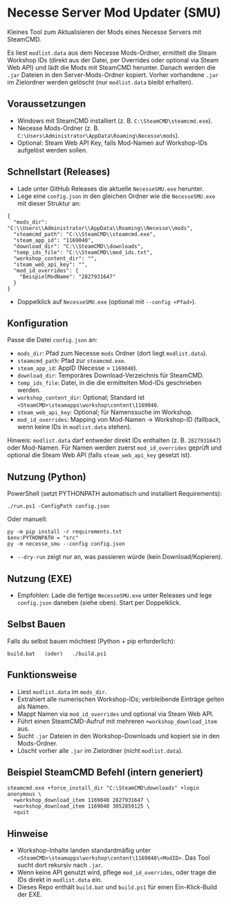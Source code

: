 # Necesse Server Mod Updater (SMU)

Kleines Tool zum Aktualisieren der Mods eines Necesse Servers mit SteamCMD.

Es liest `modlist.data` aus dem Necesse Mods-Ordner, ermittelt die Steam Workshop IDs (direkt aus der Datei, per Overrides oder optional via Steam Web API) und lädt die Mods mit SteamCMD herunter. Danach werden die `.jar` Dateien in den Server-Mods-Ordner kopiert. Vorher vorhandene `.jar` im Zielordner werden gelöscht (nur `modlist.data` bleibt erhalten).

## Voraussetzungen
- Windows mit SteamCMD installiert (z. B. `C:\SteamCMD\steamcmd.exe`).
- Necesse Mods-Ordner (z. B. `C:\Users\Administrator\AppData\Roaming\Necesse\mods`).
- Optional: Steam Web API Key, falls Mod-Namen auf Workshop-IDs aufgelöst werden sollen.

## Schnellstart (Releases)
- Lade unter GitHub Releases die aktuelle `NecesseSMU.exe` herunter.
- Lege eine `config.json` in den gleichen Ordner wie die `NecesseSMU.exe` mit dieser Struktur an:

```
{
  "mods_dir": "C:\\Users\\Administrator\\AppData\\Roaming\\Necesse\\mods",
  "steamcmd_path": "C:\\SteamCMD\\steamcmd.exe",
  "steam_app_id": "1169040",
  "download_dir": "C:\\SteamCMD\\downloads",
  "temp_ids_file": "C:\\SteamCMD\\mod_ids.txt",
  "workshop_content_dir": "",
  "steam_web_api_key": "",
  "mod_id_overrides": {
    "BeispielModName": "2827931647"
  }
}
```

- Doppelklick auf `NecesseSMU.exe` (optional mit `--config <Pfad>`).

## Konfiguration
Passe die Datei `config.json` an:

- `mods_dir`: Pfad zum Necesse `mods` Ordner (dort liegt `modlist.data`).
- `steamcmd_path`: Pfad zur `steamcmd.exe`.
- `steam_app_id`: AppID (Necesse = `1169040`).
- `download_dir`: Temporäres Download-Verzeichnis für SteamCMD.
- `temp_ids_file`: Datei, in die die ermittelten Mod-IDs geschrieben werden.
- `workshop_content_dir`: Optional; Standard ist `<SteamCMD>\steamapps\workshop\content\1169040`.
- `steam_web_api_key`: Optional; für Namenssuche im Workshop.
- `mod_id_overrides`: Mapping von Mod-Namen -> Workshop-ID (fallback, wenn keine IDs in `modlist.data` stehen).

Hinweis: `modlist.data` darf entweder direkt IDs enthalten (z. B. `2827931647`) oder Mod-Namen. Für Namen werden zuerst `mod_id_overrides` geprüft und optional die Steam Web API (falls `steam_web_api_key` gesetzt ist).

## Nutzung (Python)

PowerShell (setzt PYTHONPATH automatisch und installiert Requirements):

```
./run.ps1 -ConfigPath config.json
```

Oder manuell:

```
py -m pip install -r requirements.txt
$env:PYTHONPATH = "src"
py -m necesse_smu --config config.json
```

- `--dry-run` zeigt nur an, was passieren würde (kein Download/Kopieren).

## Nutzung (EXE)
- Empfohlen: Lade die fertige `NecesseSMU.exe` unter Releases und lege `config.json` daneben (siehe oben). Start per Doppelklick.

## Selbst Bauen
Falls du selbst bauen möchtest (Python + pip erforderlich):

```
build.bat   (oder)   ./build.ps1
```

## Funktionsweise
- Liest `modlist.data` im `mods_dir`.
- Extrahiert alle numerischen Workshop-IDs; verbleibende Einträge gelten als Namen.
- Mappt Namen via `mod_id_overrides` und optional via Steam Web API.
- Führt einen SteamCMD-Aufruf mit mehreren `+workshop_download_item` aus.
- Sucht `.jar` Dateien in den Workshop-Downloads und kopiert sie in den Mods-Ordner.
- Löscht vorher alle `.jar` im Zielordner (nicht `modlist.data`).

## Beispiel SteamCMD Befehl (intern generiert)

```
steamcmd.exe +force_install_dir "C:\SteamCMD\downloads" +login anonymous \
  +workshop_download_item 1169040 2827931647 \
  +workshop_download_item 1169040 3052859125 \
  +quit
```

## Hinweise
- Workshop-Inhalte landen standardmäßig unter `<SteamCMD>\steamapps\workshop\content\1169040\<ModID>`. Das Tool sucht dort rekursiv nach `.jar`.
- Wenn keine API genutzt wird, pflege `mod_id_overrides`, oder trage die IDs direkt in `modlist.data` ein.
- Dieses Repo enthält `build.bat` und `build.ps1` für einen Ein-Klick-Build der EXE.

